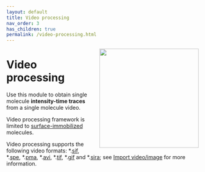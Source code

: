 ```yaml
---
layout: default
title: Video processing
nav_order: 3
has_children: true
permalink: /video-processing.html
---
```


<img src="assets/images/logos/logo-video-processing.png" width="260" style="float:right; margin-left: 15px;"/>

# Video processing

Use this module to obtain single molecule **intensity-time traces** from a single molecule video.

Video processing framework is limited to <u>surface-immobilized</u> molecules.

Video processing supports the following video formats: *.<u>sif</u>, *.<u>spe</u>, *.<u>pma</u>, *.<u>avi</u>, *.<u>tif</u>, *.<u>gif</u> and 
*.[<u>sira</u>](output-files/sira-mash-video.html); see 
[Import video/image](video-processing/panels/area-visualization.html#load-videoimage-file) for more information.
